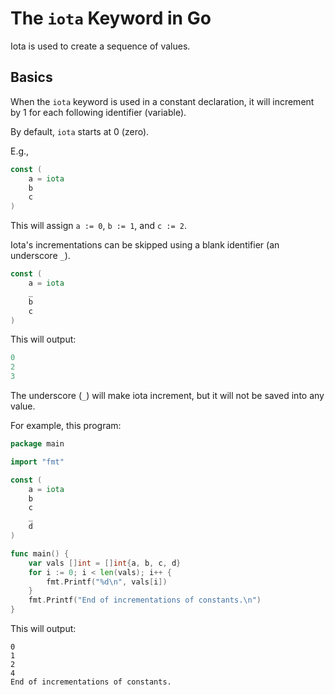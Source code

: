 
# The `iota` Keyword in Go

Iota is used to create a sequence of values.


## Basics

When the `iota` keyword is used in a constant declaration, it will
increment by 1 for each following identifier (variable).

By default, `iota` starts at 0 (zero).

E.g.,
```go
const (
    a = iota
    b
    c
)
```
This will assign `a := 0`, `b := 1`, and `c := 2`.


Iota's incrementations can be skipped using a blank identifier (an underscore `_`).

```go
const (
    a = iota
    _
    b
    c
)
```
This will output:
```go
0
2
3
```
The underscore (`_`) will make iota increment, but it will not be saved into any value.




For example, this program:
```go
package main

import "fmt"

const (
	a = iota
	b
	c
	_
	d
)

func main() {
	var vals []int = []int{a, b, c, d}
	for i := 0; i < len(vals); i++ {
		fmt.Printf("%d\n", vals[i])
	}
	fmt.Printf("End of incrementations of constants.\n")
}
```
This will output:
```plaintext
0
1
2
4
End of incrementations of constants.
```

